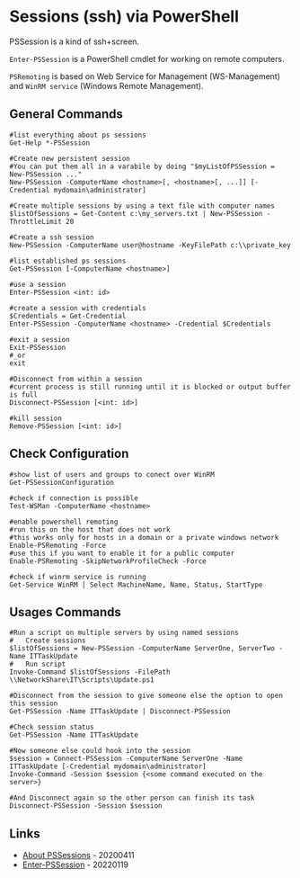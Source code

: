 # Sessions (ssh) via PowerShell

PSSession is a kind of ssh+screen.

`Enter-PSSession` is a PowerShell cmdlet for working on remote computers.

`PSRemoting` is based on Web Service for Management (WS-Management) and `WinRM service` (Windows Remote Management).

## General Commands

```pwsh
#list everything about ps sessions
Get-Help *-PSSession

#Create new persistent session
#You can put them all in a varabile by doing "$myListOfPSSession = New-PSSession ..."
New-PSSession -ComputerName <hostname>[, <hostname>[, ...]] [-Credential mydomain\administrator]

#Create multiple sessions by using a text file with computer names
$listOfSessions = Get-Content c:\my_servers.txt | New-PSSession -ThrottleLimit 20

#Create a ssh session
New-PSSession -ComputerName user@hostname -KeyFilePath c:\\private_key

#list established ps sessions
Get-PSSession [-ComputerName <hostname>]

#use a session
Enter-PSSession <int: id>

#create a session with credentials
$Credentials = Get-Credential
Enter-PSSession -ComputerName <hostname> -Credential $Credentials

#exit a session
Exit-PSSession
#_or
exit

#Disconnect from within a session
#current process is still running until it is blocked or output buffer is full
Disconnect-PSSession [<int: id>]

#kill session
Remove-PSSession [<int: id>]
```

## Check Configuration

```pwsh
#show list of users and groups to conect over WinRM
Get-PSSessionConfiguration

#check if connection is possible
Test-WSMan -ComputerName <hostname>

#enable powershell remoting
#run this on the host that does not work
#this works only for hosts in a domain or a private windows network
Enable-PSRemoting -Force
#use this if you want to enable it for a public computer
Enable-PSRemoting -SkipNetworkProfileCheck -Force

#check if winrm service is running
Get-Service WinRM | Select MachineName, Name, Status, StartType
```

## Usages Commands

```pwsh
#Run a script on multiple servers by using named sessions
#   Create sessions
$listOfSessions = New-PSSession -ComputerName ServerOne, ServerTwo -Name ITTaskUpdate
#   Run script
Invoke-Command $listOfSessions -FilePath \\NetworkShare\IT\Scripts\Update.ps1

#Disconnect from the session to give someone else the option to open this session
Get-PSSession -Name ITTaskUpdate | Disconnect-PSSession

#Check session status
Get-PSSession -Name ITTaskUpdate

#Now someone else could hook into the session
$session = Connect-PSSession -ComputerName ServerOne -Name ITTaskUpdate [-Credential mydomain\administrator]
Invoke-Command -Session $session {<some command executed on the server>}

#And Disconnect again so the other person can finish its task
Disconnect-PSSession -Session $session
```

## Links

* [About PSSessions](https://docs.microsoft.com/en-us/powershell/module/microsoft.powershell.core/about/about_pssessions?view=powershell-7) - 20200411
* [Enter-PSSession](http://woshub.com/enter-pssession-remote-command-shell/) - 20220119

